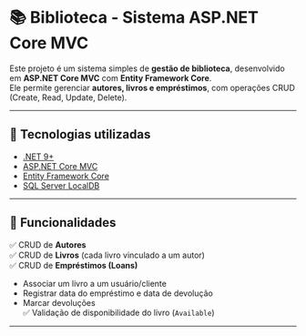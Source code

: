 # 📚 Biblioteca - Sistema ASP.NET Core MVC

Este projeto é um sistema simples de **gestão de biblioteca**, desenvolvido em **ASP.NET Core MVC** com **Entity Framework Core**.  
Ele permite gerenciar **autores, livros e empréstimos**, com operações CRUD (Create, Read, Update, Delete).

---

## 🚀 Tecnologias utilizadas
- [.NET 9+](https://dotnet.microsoft.com/)  
- [ASP.NET Core MVC](https://learn.microsoft.com/aspnet/core/mvc)  
- [Entity Framework Core](https://learn.microsoft.com/ef/core/)  
- [SQL Server LocalDB](https://learn.microsoft.com/sql/database-engine/configure-windows/sql-server-express-localdb)  

---

## 📖 Funcionalidades

✅ CRUD de **Autores**  
✅ CRUD de **Livros** (cada livro vinculado a um autor)  
✅ CRUD de **Empréstimos (Loans)**  
   - Associar um livro a um usuário/cliente  
   - Registrar data do empréstimo e data de devolução  
   - Marcar devoluções  
✅ Validação de disponibilidade do livro (`Available`)  

---
